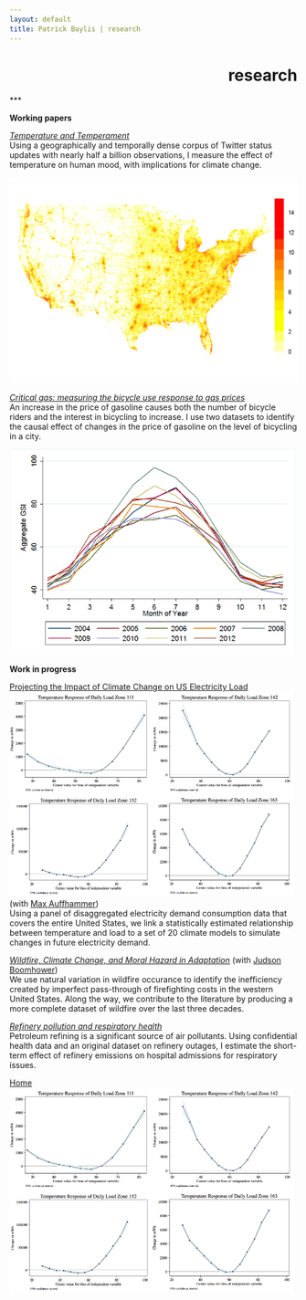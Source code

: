 ```yaml
---
layout: default
title: Patrick Baylis | research
---
```

<h1 align="right">research</h1>
***

**Working papers**<br>


<u>*Temperature and Temperament*</u><br>
Using a geographically and temporally dense corpus of Twitter status updates with nearly half a billion observations, I measure the effect of temperature on human mood, with implications for climate change.
<center>
<img src="images/projects/temptemp2.png" alt="Temperature and Temperament" height="360px" class="shadow" />
</center>

<u>*Critical gas: measuring the bicycle use response to gas prices*</u><br>
An increase in the price of gasoline causes both the number of bicycle riders and the interest in bicycling to increase. I use two datasets to identify the causal effect of changes in the price of gasoline on the level of bicycling in a city.
<center>
<img src="images/projects/bike.png" alt="Critical gas" height="360px" class="shadow" />
</center>

**Work in progress**
<div id="popup">
<a href=" ">Projecting the Impact of Climate Change on US Electricity Load<span><img src="images/projects/projectload.png" alt="Projecting load" height="360px" class="shadow" /></span></a>  (with <a href="http://www.auffhammer.com/">Max Auffhammer</a>)</div>
Using a panel of disaggregated electricity demand consumption data that covers the entire United States, we link a statistically estimated relationship between temperature and load to a set of 20 climate models to simulate changes in future electricity demand.

<u>*Wildfire, Climate Change, and Moral Hazard in Adaptation*</u> (with [Judson Boomhower](https://are.berkeley.edu/candidate/Judson-Boomhower))<br>
We use natural variation in wildfire occurance to identify the inefficiency created by imperfect pass-through of firefighting costs in the western United States. Along the way, we contribute to the literature by producing a more complete dataset of wildfire over the last three decades.

<u>*Refinery pollution and respiratory health*</u><br>
Petroleum refining is a significant source of air pollutants. Using confidential health data and an original dataset on refinery outages, I estimate the short-term effect of refinery emissions on hospital admissions for respiratory issues.  
<!-- <center>
<img src="images/projects/respHealth.jpg" alt="Refinery pollution and respiratory health" height="360px" class="shadow" />
</center> -->

<div id="popup">
<a href="index.html">Home<span><img src="images/projects/projectload.png" alt="Projecting load" height="360px" class="shadow" /></span></a>


